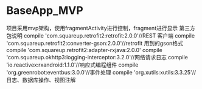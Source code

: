 # BaseApp_MVP
项目采用mvp架构，使用fragmentActivity进行控制，fragment进行显示
第三方包说明
  compile 'com.squareup.retrofit2:retrofit:2.0.0'//REST 客户端
    compile 'com.squareup.retrofit2:converter-gson:2.0.0'//retrofit 用到的gson格式
    compile 'com.squareup.retrofit2:adapter-rxjava:2.0.0'
    compile 'com.squareup.okhttp3:logging-interceptor:3.2.0'//网络请求日志
    compile 'io.reactivex:rxandroid:1.1.0'//响应式编程组件
    compile 'org.greenrobot:eventbus:3.0.0'//事件处理
    compile 'org.xutils:xutils:3.3.25'//日志、数据库操作、视图注解
    
    
